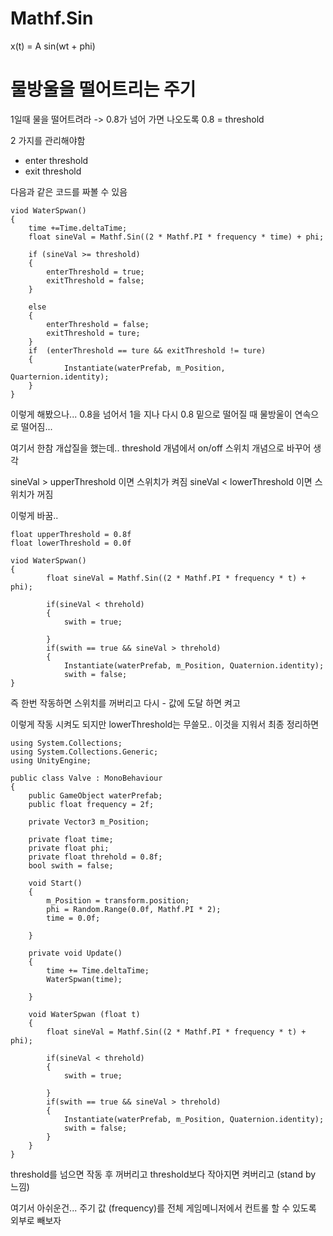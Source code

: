 # Mathf.Sin

x(t) = A sin(wt + phi)

# 물방울을 떨어트리는 주기

1일때 물을 떨어트려라
-> 0.8가 넘어 가면 나오도록
0.8 = threshold

2 가지를 관리해야함
- enter threshold
- exit threshold

다음과 같은 코드를 짜볼 수 있음
```
viod WaterSpwan()
{
	time +=Time.deltaTime;
	float sineVal = Mathf.Sin((2 * Mathf.PI * frequency * time) + phi;

	if (sineVal >= threshold) 
	{
		enterThreshold = true;
		exitThreshold = false;
	}

	else 
	{
		enterThreshold = false;
		exitThreshold = ture;
	}
	if 	(enterThreshold == ture && exitThreshold != ture)
	{
			Instantiate(waterPrefab, m_Position, Quarternion.identity);
	}
}	
```

이렇게 해봤으나...
0.8을 넘어서 1을 지나 다시 0.8 밑으로 떨어질 때 물방울이 연속으로 떨어짐...

여기서 한참 개삽질을 했는데..
threshold 개념에서 on/off 스위치 개념으로 바꾸어 생각

sineVal > upperThreshold 이면 스위치가 켜짐
sineVal < lowerThreshold 이면 스위치가 꺼짐


이렇게 바꿈..

```
float upperThreshold = 0.8f
float lowerThreshold = 0.0f

viod WaterSpwan()
{
        float sineVal = Mathf.Sin((2 * Mathf.PI * frequency * t) + phi);

        if(sineVal < threhold)
        {
            swith = true;

        }
        if(swith == true && sineVal > threhold)
        {
            Instantiate(waterPrefab, m_Position, Quaternion.identity);
            swith = false;
}	
```

즉 한번 작동하면 스위치를 꺼버리고
다시 - 값에 도달 하면 켜고 

이렇게 작동 시켜도 되지만 lowerThreshold는 무쓸모..
이것을 지워서 최종 정리하면

```
using System.Collections;
using System.Collections.Generic;
using UnityEngine;

public class Valve : MonoBehaviour
{
    public GameObject waterPrefab;
    public float frequency = 2f;
    
    private Vector3 m_Position;

    private float time;
    private float phi;
    private float threhold = 0.8f;
    bool swith = false;

    void Start()
    {
        m_Position = transform.position;
        phi = Random.Range(0.0f, Mathf.PI * 2);
        time = 0.0f;
              
    }

    private void Update()
    {
        time += Time.deltaTime;
        WaterSpwan(time);

    }

    void WaterSpwan (float t)
    {
        float sineVal = Mathf.Sin((2 * Mathf.PI * frequency * t) + phi);

        if(sineVal < threhold)
        {
            swith = true;

        }
        if(swith == true && sineVal > threhold)
        {
            Instantiate(waterPrefab, m_Position, Quaternion.identity);
            swith = false;
        }
    }
}
```
threshold를 넘으면 작동 후 꺼버리고
threshold보다 작아지면 켜버리고 (stand by 느낌)


여기서 아쉬운건... 주기 값 (frequency)를 전체 게임메니저에서 컨트롤 할 수 있도록 외부로 빼보자